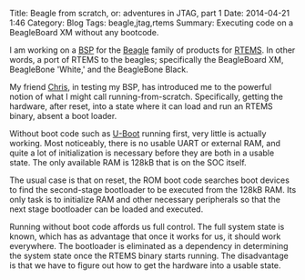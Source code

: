 Title: Beagle from scratch, or: adventures in JTAG, part 1
Date: 2014-04-21 1:46
Category: Blog
Tags: beagle,jtag,rtems
Summary: Executing code on a BeagleBoard XM without any bootcode.

I am working on a
[BSP](http://www.rtems.org/wiki/index.php/Board_Support_Packages) for the
[Beagle](http://www.beagleboard.org) family of products for
[RTEMS](http://www.rtems.org). In other words, a port of RTEMS to the
beagles; specifically the BeagleBoard XM, BeagleBone 'White,' and the
BeagleBone Black.

My friend [Chris](https://github.com/kiwichris), in testing
my BSP, has introduced me to the powerful notion of what I might
call running-from-scratch. Specifically, getting the hardware, after
reset, into a state where it can load and run an RTEMS binary, absent
a boot loader.

Without boot code such as [U-Boot](http://www.denx.de/wiki/U-Boot)
running first, very little is actually working. Most noticeably,
there is no usable UART or external RAM, and quite a lot of
initialization is necessary before they are both in a usable state.
The only available RAM is 128kB that is on the SOC itself.

The usual case is that on reset, the ROM boot code searches boot
devices to find the second-stage bootloader to be executed from the
128kB RAM. Its only task is to initialize RAM and other necessary
peripherals so that the next stage bootloader can be loaded and
executed.

Running without boot code affords us full control. The full system
state is known, which has as advantage that once it works for us,
it should work everywhere. The bootloader is eliminated as a
dependency in determining the system state once the RTEMS binary
starts running. The disadvantage is that we have to figure out how
to get the hardware into a usable state.
